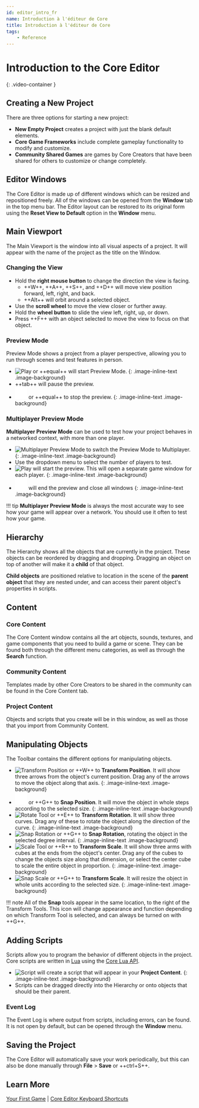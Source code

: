 ```yaml
---
id: editor_intro_fr
name: Introduction à l'éditeur de Core
title: Introduction à l'éditeur de Core
tags:
    - Reference
---
```


# Introduction to the Core Editor

<lite-youtube videoid="TKOtPN9ujEE" playlabel="Introduction to the Core Editor"></lite-youtube>
{: .video-container }

## Creating a New Project

There are three options for starting a new project:

- **New Empty Project** creates a project with just the blank default elements.
- **Core Game Frameworks** include complete gameplay functionality to modify and customize.
- **Community Shared Games** are games by Core Creators that have been shared for others to customize or change completely.

## Editor Windows

The Core Editor is made up of different windows which can be resized and repositioned freely. All of the windows can be opened from the **Window** tab in the top menu bar. The Editor layout can be restored to its original form using the **Reset View to Default** option in the **Window** menu.

## Main Viewport

The Main Viewport is the window into all visual aspects of a project. It will appear with the name of the project as the title on the Window.

### Changing the View

- Hold the **right mouse button** to change the direction the view is facing.
    - ++W++, ++A++, ++S++, and ++D++ will move view position forward, left, right, and back.
    - ++Alt++ will orbit around a selected object.
- Use the **scroll wheel** to move the view closer or further away.
- Hold the **wheel button**  to slide the view left, right, up, or down.
- Press ++F++ with an object selected to move the view to focus on that object.

### Preview Mode

Preview Mode shows a project from a player perspective, allowing you to run through scenes and test features in person.

- ![Play](../img/EditorManual/icons/Icon_Play.png) or ++equal++ will start Preview Mode.
{: .image-inline-text .image-background}
- ++tab++ will pause the preview.
- ![Stop](../img/EditorManual/icons/Icon_Stop.png) or ++equal++ to stop the preview.
 {: .image-inline-text .image-background}

### Multiplayer Preview Mode

**Multiplayer Preview Mode** can be used to test how your project behaves in a networked context, with more than one player.

- ![Multiplayer Preview Mode](../img/EditorManual/icons/Icon_MultiplayerTest.png) to switch the Preview Mode to Multiplayer.
    {: .image-inline-text .image-background}
- Use the dropdown menu to select the number of players to test.
- ![Play](../img/EditorManual/icons/Icon_Play.png) will start the preview. This will open a separate game window for each player.
{: .image-inline-text .image-background}
- ![Stop](../img/EditorManual/icons/Icon_Stop.png) will end the preview and close all windows
{: .image-inline-text .image-background}

!!! tip
    **Multiplayer Preview Mode** is always the most accurate way to see how your game will appear over a network. You should use it often to test how your game.

## Hierarchy

The Hierarchy shows all the objects that are currently in the project. These objects can be reordered by dragging and dropping. Dragging an object on top of another will make it a **child** of that object.

**Child objects** are positioned relative to location in the scene of the **parent object** that they are nested under, and can access their parent object's properties in scripts.

## Content

### Core Content

The Core Content window contains all the art objects, sounds, textures, and game components that you need to build a game or scene. They can be found both through the different menu categories, as well as through the **Search** function.

### Community Content

Templates made by other Core Creators to be shared in the community can be found in the Core Content tab.

### Project Content

Objects and scripts that you create will be in this window, as well as those that you import from Community Content.

## Manipulating Objects

The Toolbar contains the different options for manipulating objects.

- ![Transform Position](../img/EditorManual/icons/Icon_TransformPosition.png )
 or ++W++ to **Transform Position**. It will show three arrows from the object's current position. Drag any of the arrows to move the object along that axis.
{: .image-inline-text .image-background}
- ![Snap Position](../img/EditorManual/icons/Icon_SnapPosition.png) or ++G++ to **Snap Position**. It will move the object in whole steps according to the selected size.
 {: .image-inline-text .image-background}
- ![Rotate Tool](../img/EditorManual/icons/Icon_TransformRotation.png)  or ++E++ to **Transform Rotation**. It will show three curves. Drag any of these to rotate the object along the direction of the curve.
 {: .image-inline-text .image-background}
- ![Snap Rotation](../img/EditorManual/icons/Icon_SnapRotation.png) or ++G++ to **Snap Rotation**, rotating the object in the selected degree interval.
{: .image-inline-text .image-background}
- ![Scale Tool](../img/EditorManual/icons/Icon_TransformScale.png) or ++R++ to **Transform Scale**. It will show three arms with cubes at the ends from the object's center. Drag any of the cubes to change the objects size along that dimension, or select the center cube to scale the entire object in proportion.
 {: .image-inline-text .image-background}
- ![Snap Scale](../img/EditorManual/icons/Icon_SnapScale.png) or ++G++ to **Transform Scale**. It will resize the object in whole units according to the selected size.
{: .image-inline-text .image-background}

!!! note
    All of the **Snap** tools appear in the same location, to the right of the Transform Tools. This icon will change appearance and function depending on which Transform Tool is selected, and can always be turned on with ++G++.

## Adding Scripts

Scripts allow you to program the behavior of different objects in the project. Core scripts are written in [Lua](https://www.lua.org/manual/5.3/) using the [Core Lua API](../api/index.md).

- ![Script](../img/EditorManual/icons/Icon_Script.png) will create a script that will appear in your **Project Content**.
{: .image-inline-text .image-background}
- Scripts can be dragged directly into the Hierarchy or onto objects that should be their parent.

### Event Log

The Event Log is where output from scripts, including errors, can be found. It is not open by default, but can be opened through the **Window** menu.

## Saving the Project

The Core Editor will automatically save your work periodically, but this can also be done manually through **File** > **Save** or ++ctrl+S++.

## Learn More

[Your First Game](my_first_multiplayer_game.fr.md) | [Core Editor Keyboard Shortcuts](editor_keybindings.md)
